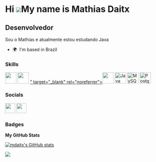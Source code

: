 Hi ![](https://user-images.githubusercontent.com/18350557/176309783-0785949b-9127-417c-8b55-ab5a4333674e.gif)My name is Mathias Daitx
=====================================================================================================================================

Desenvolvedor
------------------

Sou o Mathias e atualmente estou estudando Java

* 🌍  I'm based in Brazil

### Skills


<p align="left">
<img src="https://cdn.jsdelivr.net/gh/devicons/devicon/icons/html5/html5-original-wordmark.svg" width="36" height="36"  />
<img src="https://cdn.jsdelivr.net/gh/devicons/devicon/icons/css3/css3-original-wordmark.svg"  width="36" height="36" />
<a href="https://www.oracle.com/java/](https://www.javascript.com/" target="_blank" rel="noreferrer">" target="_blank" rel="noreferrer"><img src="https://cdn.jsdelivr.net/gh/devicons/devicon/icons/javascript/javascript-original.svg" width="36" height="36" /></a>
<a href="https://www.oracle.com/java/" target="_blank" rel="noreferrer"><img src="https://raw.githubusercontent.com/danielcranney/readme-generator/main/public/icons/skills/java-colored.svg" width="36" height="36" alt="Java" /></a>
<a href="https://www.mysql.com/" target="_blank" rel="noreferrer"><img src="https://raw.githubusercontent.com/danielcranney/readme-generator/main/public/icons/skills/mysql-colored.svg" width="36" height="36" alt="MySQL" /></a>
<a href="https://www.postgresql.org/" target="_blank" rel="noreferrer"><img src="https://raw.githubusercontent.com/danielcranney/readme-generator/main/public/icons/skills/postgresql-colored.svg" width="36" height="36" alt="PostgreSQL" /></a>
</p>


### Socials

<p align="left"> <a href="https://www.github.com/mdaitx" target="_blank" rel="noreferrer"><img src="https://raw.githubusercontent.com/danielcranney/readme-generator/main/public/icons/socials/github.svg" width="32" height="32" /></a> <a href="https://www.linkedin.com/in/mathiasdaitx" target="_blank" rel="noreferrer"><img src="https://raw.githubusercontent.com/danielcranney/readme-generator/main/public/icons/socials/linkedin.svg" width="32" height="32" /></a></p>

### Badges

<b>My GitHub Stats</b>

<a href="http://www.github.com/mdaitx"><img src="https://github-readme-stats.vercel.app/api?username=mdaitx&show_icons=true&hide=&count_private=true&title_color=0891b2&text_color=ffffff&icon_color=0891b2&bg_color=1c1917&hide_border=true&show_icons=true" alt="mdaitx's GitHub stats" /></a>

<a href="http://www.github.com/mdaitx"><img src="https://github-readme-streak-stats.herokuapp.com/?user=mdaitx&stroke=ffffff&background=1c1917&ring=0891b2&fire=0891b2&currStreakNum=ffffff&currStreakLabel=0891b2&sideNums=ffffff&sideLabels=ffffff&dates=ffffff&hide_border=true" /></a>
